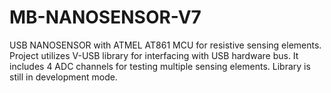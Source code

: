 # MB-NANOSENSOR-V7
USB NANOSENSOR with ATMEL AT861 MCU for resistive sensing elements.
Project utilizes V-USB library for interfacing with USB hardware bus.
It includes 4 ADC channels for testing multiple sensing elements.
Library is still in development mode.
